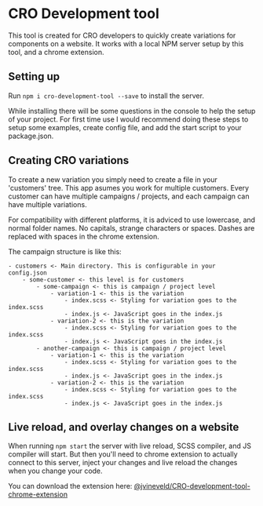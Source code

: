 # CRO Development tool

This tool is created for CRO developers to quickly create variations for components on a website.
It works with a local NPM server setup by this tool, and a chrome extension.

## Setting up

Run ```npm i cro-development-tool --save``` to install the server.

While installing there will be some questions in the console to help the setup of your project.
For first time use I would recommend doing these steps to setup some examples, create config file, and add the start script to your package.json.

## Creating CRO variations

To create a new variation you simply need to create a file in your 'customers' tree. This app asumes you work for multiple customers. Every customer can have multiple campaigns / projects, and each campaign can have multiple variations. 

For compatibility with different platforms, it is adviced to use lowercase, and normal folder names. No capitals, strange characters or spaces.
Dashes are replaced with spaces in the chrome extension.

The campaign structure is like this:

```text
- customers <- Main directory. This is configurable in your config.json
    - some-customer <- this level is for customers
        - some-campaign <- this is campaign / project level
            - variation-1 <- this is the variation
                - index.scss <- Styling for variation goes to the index.scss
                - index.js <- JavaScript goes in the index.js
            - variation-2 <- this is the variation
                - index.scss <- Styling for variation goes to the index.scss
                - index.js <- JavaScript goes in the index.js
        - another-campaign <- this is campaign / project level
            - variation-1 <- this is the variation
                - index.scss <- Styling for variation goes to the index.scss
                - index.js <- JavaScript goes in the index.js
            - variation-2 <- this is the variation
                - index.scss <- Styling for variation goes to the index.scss
                - index.js <- JavaScript goes in the index.js
```

## Live reload, and overlay changes on a website

When running ```npm start``` the server with live reload, SCSS compiler, and JS compiler will start. But then you'll need to chrome extension to actually connect to this server, inject your changes and live reload the changes when you change your code.

You can download the extension here: [@jvineveld/CRO-development-tool-chrome-extension](https://github.com/jvineveld/CRO-development-tool-chrome-extension)
